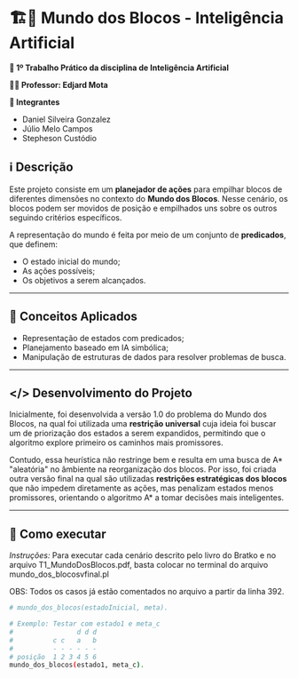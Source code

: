 # 🏗️🧱 Mundo dos Blocos - Inteligência Artificial
**📘 1º Trabalho Prático da disciplina de Inteligência Artificial**

**👨‍🏫 Professor: Edjard Mota**

**👥 Integrantes**
  - Daniel Silveira Gonzalez
  - Júlio Melo Campos
  - Stepheson Custódio

## ℹ️ Descrição
Este projeto consiste em um **planejador de ações** para empilhar blocos de diferentes dimensões no contexto do **Mundo dos Blocos**. Nesse cenário, os blocos podem ser movidos de posição e empilhados uns sobre os outros seguindo critérios específicos.

A representação do mundo é feita por meio de um conjunto de **predicados**, que definem:
- O estado inicial do mundo;
- As ações possíveis;
- Os objetivos a serem alcançados.
---

## 🧠 Conceitos Aplicados

- Representação de estados com predicados;
- Planejamento baseado em IA simbólica;
- Manipulação de estruturas de dados para resolver problemas de busca.

---

## </> Desenvolvimento do Projeto

Inicialmente, foi desenvolvida a versão 1.0 do problema do Mundo dos Blocos, na qual foi utilizada uma **restrição universal** cuja ideia foi buscar um  de priorização dos estados a serem expandidos, permitindo que o algoritmo explore primeiro os caminhos mais promissores.

Contudo, essa heurística não restringe bem e resulta em uma busca de A* "aleatória" no âmbiente na reorganização dos blocos. Por isso, foi criada outra versão final na qual são utilizadas **restrições estratégicas dos blocos** que não impedem diretamente as ações, mas penalizam estados menos promissores, orientando o algoritmo A* a tomar decisões mais inteligentes.

---


## 🚀 Como executar

_Instruções:_
Para executar cada cenário descrito pelo livro do Bratko e no arquivo T1_MundoDosBlocos.pdf, basta colocar no terminal do arquivo mundo_dos_blocosvfinal.pl


OBS: Todos os casos já estão comentados no arquivo a partir da linha 392. 
```bash
# mundo_dos_blocos(estadoInicial, meta).

# Exemplo: Testar com estado1 e meta_c
#                d d d
#          c c   a   b
#          - - - - - -
# posição  1 2 3 4 5 6
mundo_dos_blocos(estado1, meta_c).
```
   
